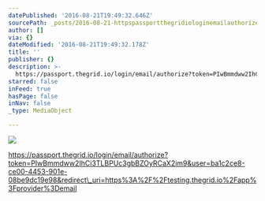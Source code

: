 ```yaml
---
datePublished: '2016-08-21T19:49:32.646Z'
sourcePath: _posts/2016-08-21-httpspassportthegridiologinemailauthorizetokenpiwb.md
author: []
via: {}
dateModified: '2016-08-21T19:49:32.178Z'
title: ''
publisher: {}
description: >-
  https://passport.thegrid.io/login/email/authorize?token=PIwBmmdww2IhCi3TLBPUc3gbBZOyRCaX2im9&user=ba1c2ce8-ce00-4453-901e-08be9dc19e98&redirect_uri=https%3A%2F%2Ftesting.thegrid.io%2Fapp%3Fprovider%3Demail
starred: false
inFeed: true
hasPage: false
inNav: false
_type: MediaObject

---
```

![](https://the-grid-user-content.s3-us-west-2.amazonaws.com/f7660e32-e441-40c0-805e-290e73d6998e.jpg)

https://passport.thegrid.io/login/email/authorize?token=PIwBmmdww2IhCi3TLBPUc3gbBZOyRCaX2im9&user=ba1c2ce8-ce00-4453-901e-08be9dc19e98&redirect\_uri=https%3A%2F%2Ftesting.thegrid.io%2Fapp%3Fprovider%3Demail